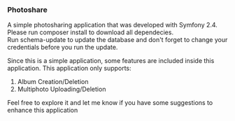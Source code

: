<h3>Photoshare</h3>

<p>
    A simple photosharing application that was developed with Symfony 2.4.<br>
    Please run composer install to download all dependecies. <br/>
    Run schema-update to update the database and don't forget
    to change your credentials before you run the update. <br>
</p>

<p>
    Since this is a simple application, some features are included inside
    this application.  This application only supports:<br>
        <ol>
            <li>Album Creation/Deletion</li>
            <li>Multiphoto Uploading/Deletion</li>
        </ol>
</p>

<p>
Feel free to explore it and let me know if you have some suggestions to enhance this
application
</p>